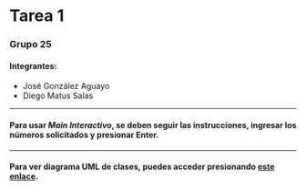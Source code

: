 # Tarea 1

### Grupo 25
#### Integrantes: 
* José González Aguayo
* Diego Matus Salas
***
#### Para usar *Main Interactivo*, se deben seguir las instrucciones, ingresar los números solicitados y presionar Enter.
***
#### Para ver diagrama UML de clases, puedes acceder presionando [este enlace](https://github.com/Diego-Mtus/Tarea1/blob/main/DiagramaUML.png?raw=true).